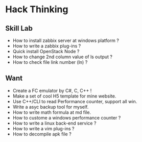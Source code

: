 # Hack Thinking

## Skill Lab

* How to install zabbix server at windows platform ?
* How to write a zabbix plug-ins ?
* Quick install OpenStack Node ?
* How to change 2nd column value of ls output ?
* How to check file link number (ln) ?

## Want

* Create a FC emulator by C#, C, C++ !
* Make a set of cool H5	template for mine website.
* Use C++/CLI to read Performance counter, support all win.
* Write a asyc backup tool for myself.
* How to write math formula at md file.
* How to custome a windows performance counter ?
* How to write a linux back-end service ?
* How to write a vim plug-ins ?
* How to decompile apk file ?
